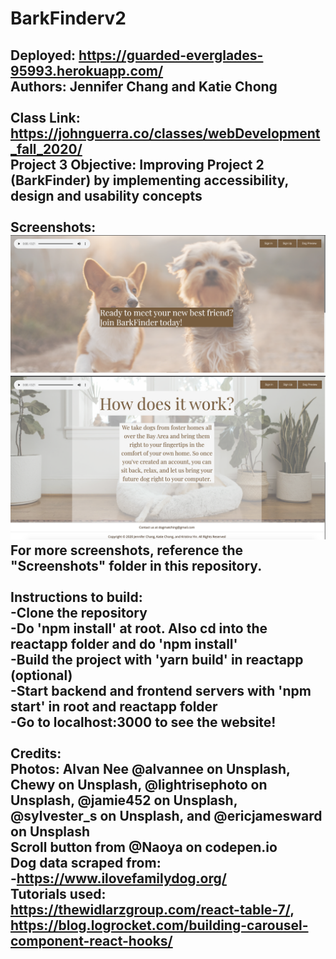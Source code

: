 # BarkFinderv2
Deployed: https://guarded-everglades-95993.herokuapp.com/ <br/>
Authors: Jennifer Chang and Katie Chong <br/> <br/>
Class Link: https://johnguerra.co/classes/webDevelopment_fall_2020/ <br/>
Project 3 Objective: Improving Project 2 (BarkFinder) by implementing accessibility, design and usability concepts<br/> <br/>
Screenshots: <br/>
![ScreenShot](/screenshots/first.jpg)
![ScreenShot](/screenshots/second.jpg)
For more screenshots, reference the "Screenshots" folder in this repository.
<br/> <br/>
Instructions to build: <br/>
-Clone the repository <br/>
-Do 'npm install' at root. Also cd into the reactapp folder and do 'npm install'</br>
-Build the project with 'yarn build' in reactapp (optional) <br/>
-Start backend and frontend servers with 'npm start' in root and reactapp folder<br/>
-Go to localhost:3000 to see the website! <br/> <br/>
Credits: <br/>
Photos: Alvan Nee @alvannee on Unsplash, Chewy on Unsplash, @lightrisephoto on Unsplash,
@jamie452 on Unsplash, @sylvester_s on Unsplash, and @ericjamesward on Unsplash <br/>
Scroll button from @Naoya on codepen.io <br/>
Dog data scraped from: </br> -https://www.ilovefamilydog.org/ <br/>
Tutorials used: https://thewidlarzgroup.com/react-table-7/, https://blog.logrocket.com/building-carousel-component-react-hooks/
-
